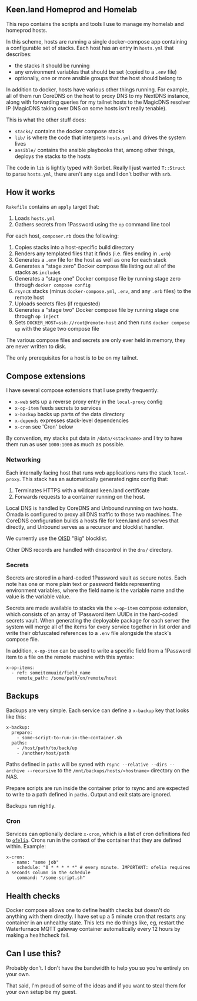 Keen.land Homeprod and Homelab
------------------------------

This repo contains the scripts and tools I use to manage my homelab and homeprod hosts.

In this scheme, hosts are running a single docker-compose app containing a configurable set of stacks.
Each host has an entry in `hosts.yml` that describes:

- the stacks it should be running
- any environment variables that should be set (copied to a `.env` file)
- optionally, one or more ansible groups that the host should belong to

In addition to docker, hosts have various other things running. For example, all of them
run CoreDNS on the host to proxy DNS to my NextDNS instance, along with forwarding queries for
my tailnet hosts to the MagicDNS resolver IP (MagicDNS taking over DNS on some hosts isn't really tenable).

This is what the other stuff does:

- `stacks/` contains the docker compose stacks
- `lib/` is where the code that interprets `hosts.yml` and drives the system lives
- `ansible/` contains the ansible playbooks that, among other things, deploys the stacks to the hosts

The code in `lib` is lightly typed with Sorbet.
Really I just wanted `T::Struct` to parse `hosts.yml`, there aren't any `sig`s and I don't bother with `srb`.

## How it works

`Rakefile` contains an `apply` target that:

1. Loads `hosts.yml`
2. Gathers secrets from 1Password using the `op` command line tool

For each host, `composer.rb` does the following:

1. Copies stacks into a host-specific build directory
2. Renders any templated files that it finds (i.e. files ending in `.erb`)
3. Generates a `.env` file for the host as well as one for each stack
4. Generates a "stage zero" Docker compose file listing out all of the stacks as `include`s
5. Generates a "stage one" Docker compose file by running stage zero through `docker compose config`
6. `rsync`s stacks (minus `docker-compose.yml`, `.env`, and any `.erb` files) to the remote host
7. Uploads secrets files (if requested)
8. Generates a "stage two" Docker compose file by running stage one through `op inject`
9. Sets `DOCKER_HOST=ssh://root@remote-host` and then runs `docker compose up` with the stage two compose file

The various compose files and secrets are only ever held in memory, they are never written to disk.

The only prerequisites for a host is to be on my tailnet.

## Compose extensions

I have several compose extensions that I use pretty frequently:

- `x-web` sets up a reverse proxy entry in the `local-proxy` config
- `x-op-item` feeds secrets to services
- `x-backup` backs up parts of the data directory
- `x-depends` expresses stack-level dependencies
- `x-cron` see 'Cron' below

By convention, my stacks put data in `/data/<stackname>` and I try to have them run as user `1000:1000` as much as possible.

### Networking

Each internally facing host that runs web applications runs the stack `local-proxy`. This stack has an automatically generated nginx config that:

1. Terminates HTTPS with a wildcard keen.land certificate
2. Forwards requests to a container running on the host.

Local DNS is handled by CoreDNS and Unbound running on two hosts. Omada is configured to proxy all DNS traffic to those two machines. The CoreDNS configuration builds a hosts file for keen.land and serves that directly, and Unbound serves as a recursor and blocklist handler.

We currently use the [OISD](https://oisd.nl) "Big" blocklist.

Other DNS records are handled with dnscontrol in the `dns/` directory.

### Secrets

Secrets are stored in a hard-coded 1Password vault as secure notes. Each note has one or more plain text or password fields representing environment variables, where the field name is the variable name and the value is the variable value.

Secrets are made available to stacks via the `x-op-item` compose extension, which consists of an array of 1Password item UUIDs in the hard-coded secrets vault. When generating the deployable package for each server the system will merge all of the items for every service together in list order and write their obfuscated references to a `.env` file alongside the stack's compose file.

In addition, `x-op-item` can be used to write a specific field from a 1Password item to a file on the remote machine with this syntax:

```
x-op-items:
  - ref: someitemuuid/field_name
    remote_path: /some/path/on/remote/host
```

## Backups

Backups are very simple. Each service can define a `x-backup` key that looks like this:

```
x-backup:
  prepare:
    - some-script-to-run-in-the-container.sh
  paths:
    - /host/path/to/back/up
    - /another/host/path
```

Paths defined in `paths` will be syned with `rsync --relative --dirs --archive --recursive` to the `/mnt/backups/hosts/<hostname>` directory on the NAS.

Prepare scripts are run inside the container prior to rsync and are expected to write to a path defined in `paths`. Output and exit stats are ignored.

Backups run nightly.

### Cron

Services can optionally declare `x-cron`, which is a list of cron definitions fed to [`ofelia`](https://github.com/mcuadros/ofelia). Crons run in the context of the container that they are defined within. Example:

```
x-cron:
  - name: "some job"
    schedule: "0 * * * * *" # every minute. IMPORTANT: ofelia requires a seconds column in the schedule
    command: "/some-script.sh"
```

## Health checks

Docker compose allows one to define health checks but doesn't do anything with them directly. I have set up a 5 minute cron that restarts any container in an unhealthy state. This lets me do things like, eg, restart the Waterfurnace MQTT gateway container automatically every 12 hours by making a healthcheck fail.

## Can I use this?

Probably don't. I don't have the bandwidth to help you so you're entirely on your own.

That said, I'm proud of some of the ideas and if you want to steal them for your own setup be my guest.

